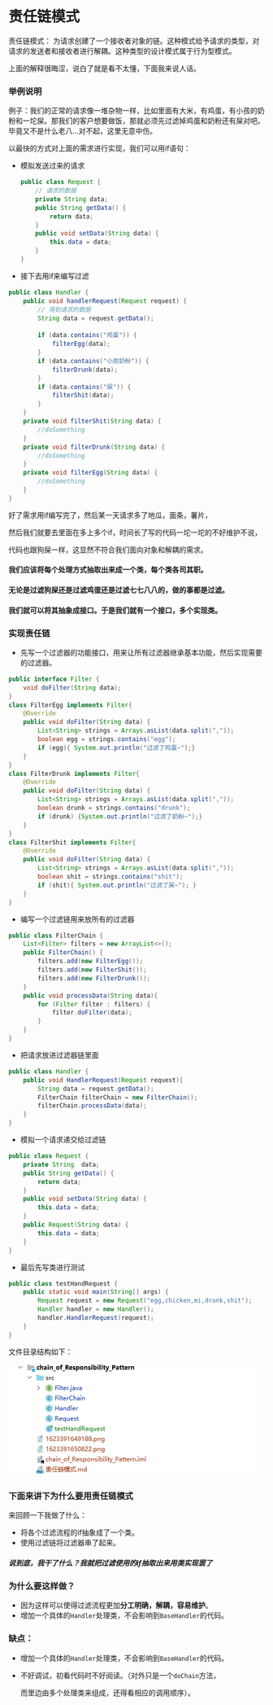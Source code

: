 # 责任链模式

责任链模式： 为请求创建了一个接收者对象的链。这种模式给予请求的类型，对请求的发送者和接收者进行解耦。这种类型的设计模式属于行为型模式。 

上面的解释很晦涩，说白了就是看不太懂，下面我来说人话。

### 举例说明

  例子：我们的正常的请求像一堆杂物一样，比如里面有大米，有鸡蛋，有小孩的奶粉和一坨屎。那我们的客户想要做饭，那就必须先过滤掉鸡蛋和奶粉还有屎对吧。毕竟又不是什么老八...对不起，这里无意中伤。

  以最快的方式对上面的需求进行实现，我们可以用if语句：

* 模拟发送过来的请求

  ```java
  public class Request {
      // 请求的数据
      private String data;
      public String getData() {
          return data;
      }
      public void setData(String data) {
          this.data = data;
      }
  }
  ```

* 接下去用if来编写过滤

```java
public class Handler {
    public void handlerRequest(Request request) {
        // 得到请求的数据
        String data = request.getData();

        if (data.contains("鸡蛋")) {
            filterEgg(data);
        }
        if (data.contains("小孩奶粉")) {
            filterDrunk(data);
        }
        if (data.contains("屎")) {
            filterShit(data);
        }       
    }
    private void filterShit(String data) {
        //doSomething
    }
    private void filterDrunk(String data) {
        //doSomething
    }
    private void filterEgg(String data) {
        //doSomething
    }
}
```

  好了需求用if编写完了，然后某一天请求多了地瓜，面条，薯片，

然后我们就要去里面在多上多个if，时间长了写的代码一坨一坨的不好维护不说，

代码也跟狗屎一样，这显然不符合我们面向对象和解耦的需求。

#### 我们应该将每个处理方式抽取出来成一个类，每个类各司其职。

#### 无论是过滤狗屎还是过滤鸡蛋还是过滤七七八八的，做的事都是**过滤**。

#### 我们就可以将其抽象成**接口**。于是我们就有**一个接口，多个实现类**。 



### 实现责任链

* 先写一个过滤器的功能接口，用来让所有过滤器继承基本功能，然后实现需要的过滤器。

```java
public interface Filter {
    void doFilter(String data);
}
class FilterEgg implements Filter{
    @Override
    public void doFilter(String data) {
        List<String> strings = Arrays.asList(data.split(","));
        boolean egg = strings.contains("egg");
        if (egg){ System.out.println("过滤了鸡蛋~");}
    }
}
class FilterDrunk implements Filter{
    @Override
    public void doFilter(String data) {
        List<String> strings = Arrays.asList(data.split(","));
        boolean drunk = strings.contains("drunk");
        if (drunk) {System.out.println("过滤了奶粉~");}
    }
}
class FilterShit implements Filter{
    @Override
    public void doFilter(String data) {
        List<String> strings = Arrays.asList(data.split(","));
        boolean shit = strings.contains("shit");
        if (shit){ System.out.println("过滤了屎~"); }
    }
}
```



* 编写一个过滤链用来放所有的过滤器

```java
public class FilterChain {
    List<Filter> filters = new ArrayList<>();
    public FilterChain() {
        filters.add(new FilterEgg());
        filters.add(new FilterShit());
        filters.add(new FilterDrunk());
    }
    public void processData(String data){
        for (Filter filter : filters) {
            filter.doFilter(data);
        }
    }
}

```

* 把请求放进过滤器链里面

```java
public class Handler {
    public void HandlerRequest(Request request){
        String data = request.getData();
        FilterChain filterChain = new FilterChain();
        filterChain.processData(data);
    }
}
```

* 模拟一个请求递交给过滤链

```java
public class Request {
    private String  data;
    public String getData() {
        return data;
    }
    public void setData(String data) {
        this.data = data;
    }
    public Request(String data) {
        this.data = data;
    }
}
```

* 最后先写类进行测试

```java
public class testHandRequest {
    public static void main(String[] args) {
        Request request = new Request("egg,chicken,mi,drunk,shit");
        Handler handler = new Handler();
        handler.HandlerRequest(request);
    }
}
```

文件目录结构如下：

![1623392259146](1623392259146.png)

### 下面来讲下为什么要用责任链模式

  来回顾一下我做了什么：

* 将各个过滤流程的if抽象成了一个类。
* 使用过滤链将过滤器串了起来。

##### 说到底，我干了什么？我就把过滤使用的if抽取出来用类实现罢了

### 为什么要这样做？

* 因为这样可以使得过滤流程更加**分工明确，解耦，容易维护**。 
* 增加一个具体的`Handler`处理类，不会影响到`BaseHandler`的代码。

### 缺点：

* 增加一个具体的`Handler`处理类，不会影响到`BaseHandler`的代码。

* 不好调试，初看代码时不好阅读。（对外只是一个`doChain`方法，

  而里边由多个处理类来组成，还得看相应的调用顺序）。